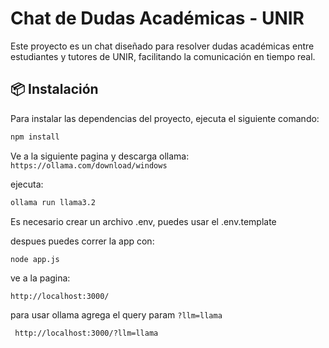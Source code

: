 # Chat de Dudas Académicas - UNIR

Este proyecto es un chat diseñado para resolver dudas académicas entre estudiantes y tutores de UNIR, facilitando la comunicación en tiempo real.

## 📦 Instalación

Para instalar las dependencias del proyecto, ejecuta el siguiente comando:

```bash
npm install
```

Ve a la siguiente pagina y descarga ollama: `https://ollama.com/download/windows`

ejecuta:

```bash
ollama run llama3.2
```

Es necesario crear un archivo .env, puedes usar el .env.template

despues puedes correr la app con:

```bash
node app.js
```

ve a la pagina:

```
http://localhost:3000/
```

para usar ollama agrega el query param `?llm=llama`

```
 http://localhost:3000/?llm=llama
```
